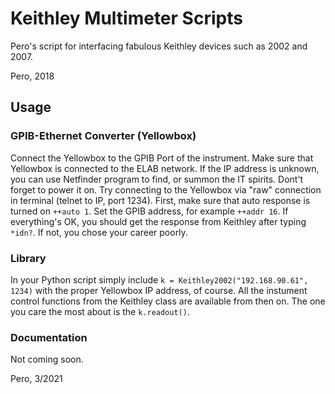 # Keithley Multimeter Scripts

Pero's script for interfacing fabulous Keithley devices such as 2002 and 2007. 

Pero, 2018

## Usage

### GPIB-Ethernet Converter (Yellowbox)
Connect the Yellowbox to the GPIB Port of the instrument. Make sure that Yellowbox is connected to the ELAB network. If the IP address is unknown, you can use Netfinder program to find, or summon the IT spirits. Dont't forget to power it on. Try connecting to the Yellowbox via "raw" connection in terminal (telnet to IP, port 1234). First, make sure that auto response is turned on `++auto 1`. Set the GPIB address, for example `++addr 16`. If everything's OK, you should get the response from Keithley after typing `*idn?`. If not, you chose your career poorly. 

### Library
In your Python script simply include `k = Keithley2002("192.168.90.61", 1234)` with the proper Yellowbox IP address, of course. 
All the instument control functions from the Keithley class are available from then on. The one you care the most about is the `k.readout()`.

### Documentation
Not coming soon.

Pero, 3/2021
